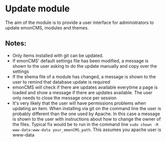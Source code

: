 # Update module

The aim of the module is to provide a user interface for administrators to update emonCMS, modules and themes.

## Notes:

- Only items installed with git can be updated.
- If emonCMS' default settings file has been modified, a message is shown to the user asking to do the update manually and copy over the settings
- If the shema file of a module has changed, a message is shown to the user to remind that database update is required
- emonCMS will check if there are updates available everytime a page is loaded and show a message if there are updates available. The user only needs to close the message once per session
- It's very likely that the user will have permissions problems when updating an item. When installing via git on the command line the user is probably different than the one used by Apache. In this case a message is shown to the user with instructions about how to change the owner of the files.  Typical fix would be to run in the command line `sudo chown -R www-data:www-data your_emonCMS_path`. This assumes you apache user is www-data



